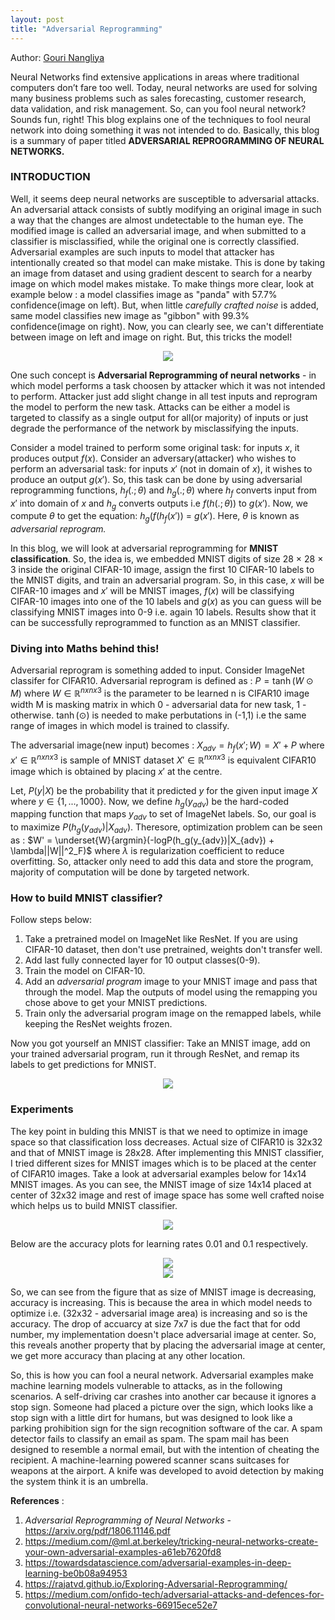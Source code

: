 ```yaml
---
layout: post
title: "Adversarial Reprogramming"
---
```


Author: [Gouri Nangliya](https://www.linkedin.com/in/gouri-n-7a364017a/)



Neural Networks find extensive applications in areas where traditional computers don’t fare too well. Today, neural networks are used for solving many business problems such as sales forecasting, customer research, data validation, and risk management. So, can you fool neural network? Sounds fun, right! This blog explains one of the techniques to fool neural network into doing something it was not intended to do. Basically, this blog is a summary of paper titled **ADVERSARIAL REPROGRAMMING OF NEURAL NETWORKS.**

### INTRODUCTION

Well, it seems deep neural networks are susceptible to adversarial attacks. An adversarial attack consists of subtly modifying an original image in such a way that the changes are almost undetectable to the human eye. The modified image is called an adversarial image, and when submitted to a classifier is misclassified, while the original one is correctly classified. Adversarial examples are such inputs to model that attacker has intentionally created so that model can make mistake. This is done by taking an image from dataset and using gradient descent to search for a nearby image on which model makes mistake. To make things more clear, look at example below : a model classifies image as "panda" with 57.7% confidence(image on left). But, when little *carefully crafted noise* is added, same model classifies new image as "gibbon" with 99.3% confidence(image on right). Now, you can clearly see, we can't differentiate between image on left and image on right. But, this tricks the model!

<center>
<img src="https://cdn-images-1.medium.com/max/1000/1*PmCgcjO3sr3CPPaCpy5Fgw.png">
</center>


One such concept is **Adversarial Reprogramming of neural networks** - in which model performs a task choosen by attacker which it was not intended to perform. Attacker just add slight change in all test inputs and reprogram the model to perform the new task. Attacks can be either a model is targeted to classify as a single output for all(or majority) of inputs or just degrade the performance of the network by misclassifying the inputs.

Consider a model trained to perform some original task: for inputs $x$, it produces output $f(x)$. Consider an adversary(attacker) who wishes to perform an adversarial task: for  inputs $x'$ (not in domain of $x$), it wishes to produce an output $g(x')$. So, this task can be done by using adversarial reprogramming functions, $h_f(.;\theta)$ and $h_g(.;\theta)$ where $h_f$ converts input from $x'$ into domain of $x$ and $h_g$ converts outputs i.e $f(h (.;\theta))$ to $g(x')$. 
Now, we compute $\theta$ to get the equation:
$h_g(f (h_f (x'))$ = $g(x')$. 
Here, $\theta$ is known as *adversarial reprogram.*

In this blog, we will look at adversarial reprogramming for **MNIST classification**. So, the idea is, we embedded MNIST digits of size 28 × 28 × 3 inside the original CIFAR-10 image, assign the first 10 CIFAR-10 labels to the MNIST digits, and train an adversarial program. So, in this case, $x$ will be CIFAR-10 images and $x'$ will be MNIST images, $f(x)$ will be classifying CIFAR-10 images into one of the 10 labels and $g(x)$ as you can guess will be classifying MNIST images into 0-9 i.e. again 10 labels. Results show that it can be successfully reprogrammed to function as an MNIST classifier. 


### Diving into Maths behind this!

Adversarial reprogram is something added to input. Consider ImageNet classifer for CIFAR10. Adversarial reprogram is defined as :
$P = \tanh( W \odot M )$ where
$W \in \mathbb{R}^{nxnx3}$ is the parameter to be learned 
n is CIFAR10 image width 
M is masking matrix in which 0 - adversarial data for new task, 1 - otherwise.
$\tanh(\odot)$ is needed to make perbutations in (-1,1) i.e the same range of images in which model is trained to classify.

The adversarial image(new input) becomes :
$X_{adv} = h_f(x';W) = X' + P$ where
$x' \in \mathbb{R}^{nxnx3}$ is sample of MNIST dataset
$X' \in \mathbb{R}^{nxnx3}$ is equivalent CIFAR10 image which is obtained by placing $x'$ at the centre.

Let, $P(y|X)$ be the probability that it predicted $y$ for the given input image $X$ where $y \in \{1,...,1000\}$. Now, we define $h_g(y_{adv})$ be the hard-coded mapping function that maps $y_{adv}$ to set of ImageNet labels. So, our goal is to maximize $P(h_g(y_{adv})|X_{adv})$. Theresore, optimization problem can be seen as :
$W' = \underset{W}{argmin}(-logP(h_g(y_{adv})|X_{adv}) + \lambda||W||^2_F)$ 
where $\lambda$ is regularization coefficient to reduce overfitting. So, attacker only need to add this data and store the program, majority of computation will be done by targeted network. 

### How to build MNIST classifier?

Follow steps below:

1. Take a pretrained model on ImageNet like ResNet. If you are using CIFAR-10 dataset, then don't use pretrained, weights don't transfer well.
2. Add last fully connected layer for 10 output classes(0-9).
3. Train the model on CIFAR-10.
4. Add an *adversarial program* image to your MNIST image and pass that through the model. Map the outputs of model using the remapping you chose above to get your MNIST predictions.
5. Train only the adversarial program image on the remapped labels, while keeping the ResNet weights frozen.

Now you got yourself an MNIST classifier: Take an MNIST image, add on your trained adversarial program, run it through ResNet, and remap its labels to get predictions for MNIST.

<center>
<img src="https://venturebeat.com/wp-content/uploads/2018/07/Capture-boring.png?w=1200&strip=all4">
</center>

### Experiments

The key point in bulding this MNIST is that we need to optimize in image space so that classification loss decreases. Actual size of CIFAR10 is 32x32 and that of MNIST image is 28x28. After implementing this MNIST classifier, I tried different sizes for MNIST images which is to be placed at the center of CIFAR10 images. Take a look at adversarial examples below for 14x14 MNIST images. As you can see, the MNIST image of size 14x14 placed at center of 32x32 image and rest of image space has some well crafted noise which helps us to build MNIST classifier.

<center>
<img src="https://i.ibb.co/y4SFQD4/input.png" />
</center>


Below are the accuracy plots for learning rates 0.01 and 0.1 respectively.

<center>
<img src="https://i.ibb.co/4mKyBSK/adv-blog0-01.png" />
</center>

<center>
<img src="https://i.ibb.co/fHNCVcy/adv-blog0-1.png" />
</center>

So, we can see from the figure that as size of MNIST image is decreasing, accuracy is increasing. This is because the area in which model needs to optimize i.e. (32x32 - adversarial image area) is increasing and so is the accuracy. The drop of accuarcy at size 7x7 is due the fact that for odd number, my implementation doesn't place adversarial image at center. So, this reveals another property that by placing the adversarial image at center, we get more accuracy than placing at any other location.

So, this is how you can fool a neural network. Adversarial examples make machine learning models vulnerable to attacks, as in the following scenarios. A self-driving car crashes into another car because it ignores a stop sign. Someone had placed a picture over the sign, which looks like a stop sign with a little dirt for humans, but was designed to look like a parking prohibition sign for the sign recognition software of the car. A spam detector fails to classify an email as spam. The spam mail has been designed to resemble a normal email, but with the intention of cheating the recipient. A machine-learning powered scanner scans suitcases for weapons at the airport. A knife was developed to avoid detection by making the system think it is an umbrella.



**References** :

1. *Adversarial Reprogramming of Neural Networks* - https://arxiv.org/pdf/1806.11146.pdf
2. https://medium.com/@ml.at.berkeley/tricking-neural-networks-create-your-own-adversarial-examples-a61eb7620fd8
3. https://towardsdatascience.com/adversarial-examples-in-deep-learning-be0b08a94953
4. https://rajatvd.github.io/Exploring-Adversarial-Reprogramming/
5. https://medium.com/onfido-tech/adversarial-attacks-and-defences-for-convolutional-neural-networks-66915ece52e7
